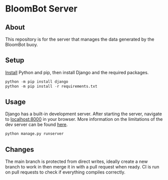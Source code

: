 # BloomBot Server


## About
This repository is for the server that manages the data generated by the BloomBot buoy. 

## Setup
[Install](https://realpython.com/installing-python/) Python and pip, then install Django and the required packages.

```python
python -m pip install django
python -m pip install -r requirements.txt
```

## Usage
Django has a built-in development server. After starting the server, navigate to [localhost:8000](http://localhost:8000) in your browser. More information on the limitations of the dev server can be found [here](https://docs.djangoproject.com/en/4.2/intro/tutorial01/#the-development-server).

```python
python manage.py runserver
```

## Changes
The main branch is protected from direct writes, ideally create a new branch to work in then merge it in with a pull request when ready.
CI is run on pull requests to check if everything compiles correctly.

